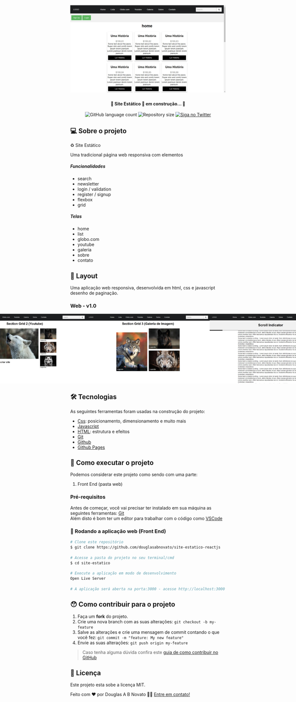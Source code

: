 <h1 align="center">
<img alt="SiteEstatico" title="#SiteEstatico" src="./assets/menu-responsivo-1.jpg" />
</h1>

<h4 align="center"> 
	🚧 Site Estático 🚀 em construção... 🚧
</h4> 

<p align="center">
  <img alt="GitHub language count" src="https://img.shields.io/github/languages/count/douglasabnovato/site-estatico?color=%2304D361">
  <img alt="Repository size" src="https://img.shields.io/github/repo-size/douglasabnovato/site-estatico">
  <a href="https://www.twitter.com/douglasabnovato/">
    <img alt="Siga no Twitter" src="https://img.shields.io/twitter/url?url=https%3A%2F%2Fgithub.com%douglasabnovato%2Fsite-estatico">
  </a>
</p>

## 💻 Sobre o projeto

♻️ Site Estático  

Uma tradicional página web responsiva com elementos

##### Funcionalidades

- search
- newsletter
- login / validation
- register / signup
- flexbox
- grid

##### Telas

- home
- list
- globo.com
- youtube 
- galeria
- sobre
- contato
 
## 🎨 Layout

Uma aplicação web responsiva, desenvolvida em html, css e javascript desenho de paginação.

### Web - v1.0

<p align="center" style="display: flex; align-items: flex-start; justify-content: center;">
  <img alt="SiteEstaticoReactJS" title="#SiteEstaticoReactJS" src="./assets/menu-responsivo-1.jpg" width="400px">
  <img alt="SiteEstaticoReactJS" title="#SiteEstaticoReactJS" src="./assets/menu-responsivo-2.jpg" width="400px">
  <img alt="SiteEstaticoReactJS" title="#SiteEstaticoReactJS" src="./assets/menu-responsivo-3.jpg" width="400px">
  <img alt="SiteEstaticoReactJS" title="#SiteEstaticoReactJS" src="./assets/menu-responsivo-4.jpg" width="400px">
  <img alt="SiteEstaticoReactJS" title="#SiteEstaticoReactJS" src="./assets/menu-responsivo-5.jpg" width="400px">
  <img alt="SiteEstaticoReactJS" title="#SiteEstaticoReactJS" src="./assets/menu-responsivo-6.jpg" width="400px">
  <img alt="SiteEstaticoReactJS" title="#SiteEstaticoReactJS" src="./assets/menu-responsivo-7.jpg" width="400px">
  <img alt="SiteEstaticoReactJS" title="#SiteEstaticoReactJS" src="./assets/menu-responsivo-8.jpg" width="400px">
  <img alt="SiteEstaticoReactJS" title="#SiteEstaticoReactJS" src="./assets/menu-responsivo-9.jpg" width="400px">
</p>  

## 🛠 Tecnologias

As seguintes ferramentas foram usadas na construção do projeto:

- [Css][css]: posicionamento, dimensionamento e muito mais
- [Javascript][javascript]
- [HTML][html]: estrutura e efeitos 
- [Git][git]
- [Github][github] 
- [Github Pages](https://pages.github.com/)

## 🚀 Como executar o projeto

Podemos considerar este projeto como sendo com uma parte:
1. Front End (pasta web)  

### Pré-requisitos

Antes de começar, você vai precisar ter instalado em sua máquina as seguintes ferramentas: [Git](https://git-scm.com)  
Além disto é bom ter um editor para trabalhar com o código como [VSCode][vscode]

### 🧭 Rodando a aplicação web (Front End)

```bash 
# Clone este repositório
$ git clone https://github.com/douglasabnovato/site-estatico-reactjs

# Acesse a pasta do projeto no seu terminal/cmd
$ cd site-estatico 

# Execute a aplicação em modo de desenvolvimento
Open Live Server

# A aplicação será aberta na porta:3000 - acesse http://localhost:3000

```

## 😯 Como contribuir para o projeto

1. Faça um **fork** do projeto.
2. Crie uma nova branch com as suas alterações: `git checkout -b my-feature`
3. Salve as alterações e crie uma mensagem de commit contando o que você fez: `git commit -m "feature: My new feature"`
4. Envie as suas alterações: `git push origin my-feature`
> Caso tenha alguma dúvida confira este [guia de como contribuir no GitHub](https://github.com/firstcontributions/first-contributions)


## 📝 Licença

Este projeto esta sobe a licença MIT.

Feito com ❤️ por Douglas A B Novato 👋🏽 [Entre em contato!](https://www.linkedin.com/in/douglasabnovato/)

[git]: https://git-scm.com/doc
[github]: https://docs.github.com/en
[nodejs]: https://nodejs.org/
[typescript]: https://www.typescriptlang.org/
[expo]: https://expo.io/
[reactjs]: https://reactjs.org
[rn]: https://facebook.github.io/react-native/
[yarn]: https://yarnpkg.com/
[vscode]: https://code.visualstudio.com/
[vceditconfig]: https://marketplace.visualstudio.com/items?itemName=EditorConfig.EditorConfig
[license]: https://opensource.org/licenses/MIT
[vceslint]: https://marketplace.visualstudio.com/items?itemName=dbaeumer.vscode-eslint
[prettier]: https://marketplace.visualstudio.com/items?itemName=esbenp.prettier-vscode
[rs]: https://rocketseat.com.br 
[css]: https://developer.mozilla.org/en-US/docs/Web/CSS 
[html]: https://developer.mozilla.org/en-US/docs/Web/HTML
[javascript]: https://developer.mozilla.org/en-US/docs/Web/JavaScript  
